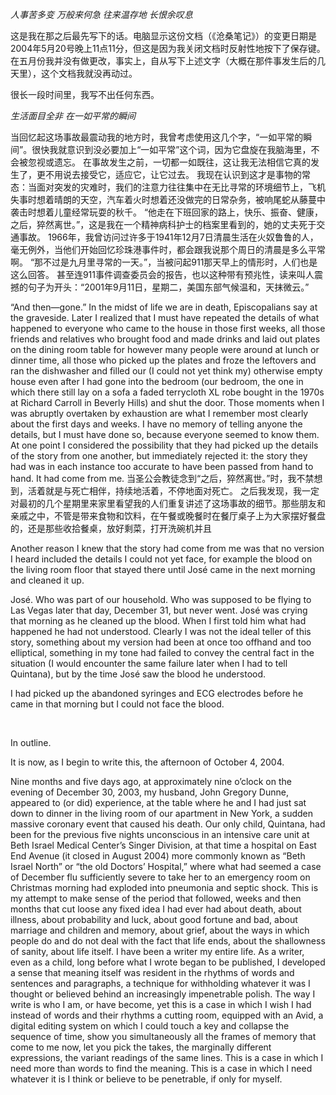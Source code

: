 *人事苦多变
万般来何急
往来温存地
长恨余叹息*

这是我在那之后最先写下的话。电脑显示这份文档（《沧桑笔记》）的变更日期是2004年5月20号晚上11点11分，但这是因为我关闭文档时反射性地按下了保存键。在五月份我并没有做更改，事实上，自从写下上述文字（大概在那件事发生后的几天里），这个文档我就没再动过。

很长一段时间里，我写不出任何东西。

*生活面目全非*
*在一如平常的瞬间*

当回忆起这场事故最震动我的地方时，我曾考虑使用这几个字，“一如平常的瞬间”。很快我就意识到没必要加上“一如平常”这个词，因为它盘旋在我脑海里，不会被忽视或遗忘。
在事故发生之前，一切都一如既往，这让我无法相信它真的发生了，更不用说去接受它，适应它，让它过去。
我现在认识到这才是事物的常态：当面对突发的灾难时，我们的注意力往往集中在无比寻常的环境细节上，飞机失事时想着晴朗的天空，汽车着火时想着还没做完的日常杂务，被响尾蛇从藤蔓中袭击时想着儿童经常玩耍的秋千。
“他走在下班回家的路上，快乐、振奋、健康，之后，猝然离世。”，这是我在一个精神病科护士的档案里看到的，她的丈夫死于交通事故。
1966年，我曾访问过许多于1941年12月7日清晨生活在火奴鲁鲁的人，毫无例外，当他们开始回忆珍珠港事件时，都会跟我说那个周日的清晨是多么平常啊。
“那不过是九月里寻常的一天。”，当被问起911那天早上的情形时，人们也是这么回答。
甚至连911事件调查委员会的报告，也以这种带有预兆性，读来叫人震撼的句子为开头：“2001年9月11日，星期二，美国东部气候温和，天抹微云。”

“And then—gone.” In the midst of life we are in death, Episcopalians say at the graveside. Later I realized that I must have repeated the details of what happened to everyone who came to the house in those first weeks, all those friends and relatives who brought food and made drinks and laid out plates on the dining room table for however many people were around at lunch or dinner time, all those who picked up the plates and froze the leftovers and ran the dishwasher and filled our (I could not yet think my) otherwise empty house even after I had gone into the bedroom (our bedroom, the one in which there still lay on a sofa a faded terrycloth XL robe bought in the 1970s at Richard Carroll in Beverly Hills) and shut the door. Those moments when I was abruptly overtaken by exhaustion are what I remember most clearly about the first days and weeks. I have no memory of telling anyone the details, but I must have done so, because everyone seemed to know them. At one point I considered the possibility that they had picked up the details of the story from one another, but immediately rejected it: the story they had was in each instance too accurate to have been passed from hand to hand. It had come from me.
当圣公会教徒念到“之后，猝然离世。”时，我不禁想到，活着就是与死亡相伴，持续地活着，不停地面对死亡。
之后我发现，我一定对最初的几个星期里来家里看望我的人们重复讲述了这场事故的细节。那些朋友和亲戚之中，不管是带来食物和饮料，在午餐或晚餐时在餐厅桌子上为大家摆好餐盘的，还是那些收拾餐桌，放好剩菜，打开洗碗机并且

Another reason I knew that the story had come from me was that no version I heard included the details I could not yet face, for example the blood on the living room floor that stayed there until José came in the next morning and cleaned it up.

José. Who was part of our household. Who was supposed to be flying to Las Vegas later that day, December 31, but never went. José was crying that morning as he cleaned up the blood. When I first told him what had happened he had not understood. Clearly I was not the ideal teller of this story, something about my version had been at once too offhand and too elliptical, something in my tone had failed to convey the central fact in the situation (I would encounter the same failure later when I had to tell Quintana), but by the time José saw the blood he understood.

I had picked up the abandoned syringes and ECG electrodes before he came in that morning but I could not face the blood.

         

In outline.

It is now, as I begin to write this, the afternoon of October 4, 2004.

Nine months and five days ago, at approximately nine o’clock on the evening of December 30, 2003, my husband, John Gregory Dunne, appeared to (or did) experience, at the table where he and I had just sat down to dinner in the living room of our apartment in New York, a sudden massive coronary event that caused his death. Our only child, Quintana, had been for the previous five nights unconscious in an intensive care unit at Beth Israel Medical Center’s Singer Division, at that time a hospital on East End Avenue (it closed in August 2004) more commonly known as “Beth Israel North” or “the old Doctors’ Hospital,” where what had seemed a case of December flu sufficiently severe to take her to an emergency room on Christmas morning had exploded into pneumonia and septic shock. This is my attempt to make sense of the period that followed, weeks and then months that cut loose any fixed idea I had ever had about death, about illness, about probability and luck, about good fortune and bad, about marriage and children and memory, about grief, about the ways in which people do and do not deal with the fact that life ends, about the shallowness of sanity, about life itself. I have been a writer my entire life. As a writer, even as a child, long before what I wrote began to be published, I developed a sense that meaning itself was resident in the rhythms of words and sentences and paragraphs, a technique for withholding whatever it was I thought or believed behind an increasingly impenetrable polish. The way I write is who I am, or have become, yet this is a case in which I wish I had instead of words and their rhythms a cutting room, equipped with an Avid, a digital editing system on which I could touch a key and collapse the sequence of time, show you simultaneously all the frames of memory that come to me now, let you pick the takes, the marginally different expressions, the variant readings of the same lines. This is a case in which I need more than words to find the meaning. This is a case in which I need whatever it is I think or believe to be penetrable, if only for myself.